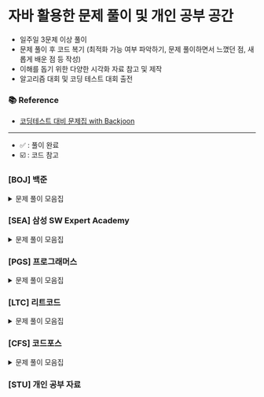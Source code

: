 
# 자바 활용한 문제 풀이 및 개인 공부 공간

- 일주일 3문제 이상 풀이
- 문제 풀이 후 코드 복기 (최적화 가능 여부 파악하기, 문제 풀이하면서 느꼈던 점, 새롭게 배운 점 등 작성)
- 이해를 돕기 위한 다양한 시각화 자료 참고 및 제작
- 알고리즘 대회 및 코딩 테스트 대회 출전

### 📚 Reference
- [코딩테스트 대비 문제집 with Backjoon](https://github.com/tony9402/baekjoon)

---
- ✅ : 풀이 완료
- ☑️ : 코드 참고
### [BOJ] 백준

<details>
	<summary>문제 풀이 모음집</summary>
  </br>


|   번호    | 이름                                                   | 난이도 | 코드    | 시간    | 유형                           | 상태 |
|:-------:|:-----------------------------------------------------|:---:|:------|:------|:--------------------------------|:--:|
| **_7576_**  | [토마토](https://www.acmicpc.net/problem/7576)          |  골드 5  | BOJ/BFS/P7576              | 1h 1m | `BFS`                           | ✅ |

</details>

### [SEA] 삼성 SW Expert Academy

<details>
	<summary>문제 풀이 모음집</summary>
  </br>

|     번호      | 이름                                                  |      난이도      | 코드                     | 시간 | 유형                 |   상태    |
|:-----------:|:----------------------------------------------------|:-------------:|:--------------------------|:------|:----------------------|:-------:|

</details>

### [PGS] 프로그래머스

<details>
	<summary>문제 풀이 모음집</summary>
  </br>

|번호|이름|난이도|코드|시간|유형|
|::|:-----|:-----:|:-----|:-----|:-----|

</details>

### [LTC] 리트코드

<details>
	<summary>문제 풀이 모음집</summary>
  </br>

|번호|이름|난이도|코드|시간|유형|
|::|:-----|:-----:|:-----|:-----|:-----|

</details>

### [CFS] 코드포스

<details>
	<summary>문제 풀이 모음집</summary>
  </br>

|번호|이름|난이도|코드|시간|유형|
|::|:-----|:-----:|:-----|:-----|:-----|

</details>



### [STU] 개인 공부 자료
